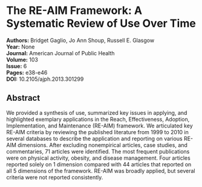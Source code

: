 # The RE-AIM Framework: A Systematic Review of Use Over Time

**Authors:** Bridget Gaglio, Jo Ann Shoup, Russell E. Glasgow  
**Year:** None  
**Journal:** American Journal of Public Health  
**Volume:** 103  
**Issue:** 6  
**Pages:** e38-e46  
**DOI:** 10.2105/ajph.2013.301299  

## Abstract
We provided a synthesis of use, summarized key issues in applying, and highlighted exemplary applications in the Reach, Effectiveness, Adoption, Implementation, and Maintenance (RE-AIM) framework. We articulated key RE-AIM criteria by reviewing the published literature from 1999 to 2010 in several databases to describe the application and reporting on various RE-AIM dimensions.  After excluding nonempirical articles, case studies, and commentaries, 71 articles were identified. The most frequent publications were on physical activity, obesity, and disease management. Four articles reported solely on 1 dimension compared with 44 articles that reported on all 5 dimensions of the framework.  RE-AIM was broadly applied, but several criteria were not reported consistently.


